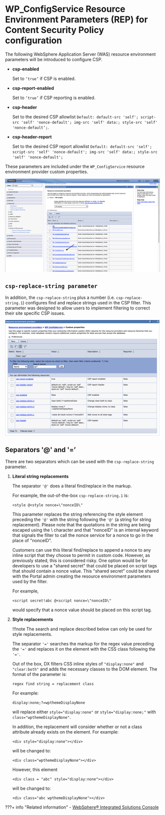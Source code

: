 # WP_ConfigService Resource Environment Parameters (REP) for Content Security Policy configuration

The following WebSphere Application Server (WAS) resource environment parameters will be introduced to configure CSP.

-   **csp-enabled**

    Set to `‘true’` if CSP is enabled.

-   **csp-report-enabled**

    Set to `‘true’` if CSP reporting is enabled.

-   **csp-header**

    Set to the desired CSP allowlist `Default: default-src 'self'; script-src 'self' 'nonce-default'; img-src 'self' data:; style-src 'self' 'nonce-default’;`.

-   **csp-header-report**

    Set to the desired CSP report allowlist `Default: default-src 'self'; script-src 'self' 'nonce-default'; img-src 'self' data:; style-src 'self' 'nonce-default';`


These parameters are included under the `WP_ConfigService` resource environment provider custom properties.

![WP_ConfigService Resource Environment Parameters (REP)](../../../../../../../images/csp-was.png)

## `csp-replace-string parameter`

In addition, the `csp-replace-string` plus a number \(i.e. `csp-replace-string.1`\) configures find and replace strings used in the CSP filter. This parameter was designed to allow users to implement filtering to correct their site specific CSP issues.

![sp-replace-string parameter](../../../../../../../images/csp-reps.png)

## Separators '@' and '=’

There are two separators which can be used with the `csp-replace-string` parameter.

1.  **Literal string replacements**

    The separator `'@'` does a literal find/replace in the markup.

    For example, the out-of-the-box `csp-replace-string.1` is:

    ```
    <style @<style nonce=\"nonceID\"
    ```

    This parameter replaces the string referencing the style element preceding the `'@'` with the string following the `'@'` \(a string for string replacement\). Please note that the quotations in the string are being escaped using the \\ character and that "nonceID" is an internal keyword that signals the filter to call the nonce service for a nonce to go in the place of "nonceID".

    Customers can use this literal find/replace to append a nonce to any inline script that they choose to permit in custom code. However, as previously stated, this is considered risky. One option would be for developers to use a "shared secret" that could be placed on script tags that should contain a nonce value. This "shared secret" could be shared with the Portal admin creating the resource environment parameters used by the filter.

    For example,

    ```
    <script secret!abc @<script nonce=\"nonceID\"
    ```

    would specify that a nonce value should be placed on this script tag.

2.  **Style replacements**

    !!!note
        The search and replace described below can only be used for style replacements.

    The separator `'='` searches the markup for the regex value preceding the `'='` and replaces it on the element with the CSS class following the `'='`.

    Out of the box, DX filters CSS inline styles of `"display:none"` and `"clear:both"` and adds the necessary classes to the DOM element. The format of the parameter is:

    ```
    regex find string = replacement class
    ```

    For example:

    ```
    display:none;?=wpthemeDisplayNone
    ```

    will replace either `style="display:none"` or `style="display:none;"` with `class="wpthemeDisplayNone"`.

    In addition, the replacement will consider whether or not a class attribute already exists on the element. For example:

    ```
    <div style="display:none"></div>
    ```

    will be changed to:

    ```
    <div class="wpthemeDisplayNone"></div>
    ```

    However, this element

    ```
    <div class = "abc" style="display:none"></div>
    ```

    will be changed to:

    ```
    <div class="abc wpthemeDisplayNone"></div>
    ```

???+ info "Related information"
    - [WebSphere® Integrated Solutions Console](../../../../../../../deploy_dx/manage/portal_admin_tools/WebSphere_Integrated_Solutions_Console.md)



